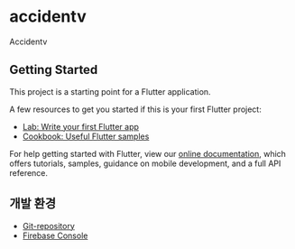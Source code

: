 # accidentv

Accidentv

## Getting Started

This project is a starting point for a Flutter application.

A few resources to get you started if this is your first Flutter project:

- [Lab: Write your first Flutter app](https://flutter.dev/docs/get-started/codelab)
- [Cookbook: Useful Flutter samples](https://flutter.dev/docs/cookbook)

For help getting started with Flutter, view our
[online documentation](https://flutter.dev/docs), which offers tutorials,
samples, guidance on mobile development, and a full API reference.

## 개발 환경
- [Git-repository](https://github.com/rrstard/accidentv)
- [Firebase Console](https://console.firebase.google.com/project/acciden-tv/overview)

